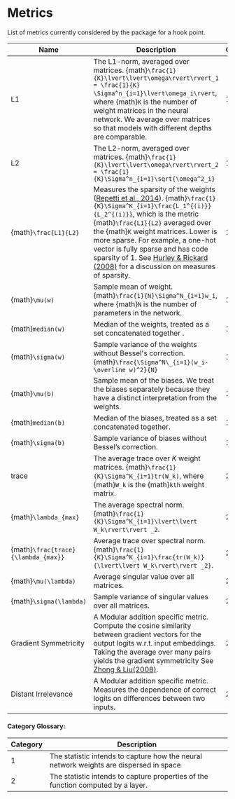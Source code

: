 # Metrics

List of metrics currently considered by the package for a hook point.

| Name                                | Description                                                                                                                                                                                                                                                                                                                                                                                                                                                   | Category |
| ----------------------------------- | ------------------------------------------------------------------------------------------------------------------------------------------------------------------------------------------------------------------------------------------------------------------------------------------------------------------------------------------------------------------------------------------------------------------------------------------------------------- | -------- |
| L1                                  | The L1-norm, averaged over matrices. {math}`\frac{1}{K}\lvert\lvert\omega\rvert\rvert_1 = \frac{1}{K} \Sigma^n_{i=1}\lvert\omega_i\rvert`, where {math}`K` is the number of weight matrices in the neural network. We average over matrices so that models with different depths are comparable.                                                                                                                                                              | 1        |
| L2                                  | The L2-norm, averaged over matrices. {math}`\frac{1}{K}\lvert\lvert\omega\rvert\rvert_2 = \frac{1}{K}\Sigma^n_{i=1}\sqrt{\omega^2_i}`                                                                                                                                                                                                                                                                                                                         | 1        |
| {math}`\frac{L1}{L2}`               | Measures the sparsity of the weights ([Repetti et al., 2014](https://arxiv.org/abs/1407.5465)). {math}`\frac{1}{K}\Sigma^K_{i=1}\frac{L_1^{(i)}}{L_2^{(i)}}`, which is the metric {math}`\frac{L1}{L2}` averaged over the {math}`K` weight matrices. Lower is more sparse. For example, a one-hot vector is fully sparse and has code sparsity of 1. See [Hurley & Rickard (2008)](https://arxiv.org/abs/0811.4706) for a discussion on measures of sparsity. | 1        |
| {math}`\mu(w)`                      | Sample mean of weight. {math}`\frac{1}{N}\Sigma^N_{i=1}w_i`, where {math}`N` is the number of parameters in the network.                                                                                                                                                                                                                                                                                                                                      | 1        |
| {math}`median(w)`                   | Median of the weights, treated as a set concatenated together .                                                                                                                                                                                                                                                                                                                                                                                               | 1        |
| {math}`\sigma(w)`                   | Sample variance of the weights without Bessel's correction. {math}`\frac{\Sigma^N\_{i=1}(w_i-\overline w)^2}{N}`                                                                                                                                                                                                                                                                                                                                              | 1        |
| {math}`\mu(b)`                      | Sample mean of the biases. We treat the biases separately because they have a distinct interpretation from the weights.                                                                                                                                                                                                                                                                                                                                       | 1        |
| {math}`median(b)`                   | Median of the biases, treated as a set concatenated together.                                                                                                                                                                                                                                                                                                                                                                                                 | 1        |
| {math}`\sigma(b)`                   | Sample variance of biases without Bessel’s correction.                                                                                                                                                                                                                                                                                                                                                                                                        | 1        |
| trace                               | The average trace over $K$ weight matrices. {math}`\frac{1}{K}\Sigma^K_{i=1}tr(W_k)`, where {math}`W_k` is the {math}`kth` weight matrix.                                                                                                                                                                                                                                                                                                                     | 2        |
| {math}`\lambda_{max}`               | The average spectral norm. {math}`\frac{1}{K}\Sigma^K_{i=1}\lvert\lvert W_k\rvert\rvert _2`.                                                                                                                                                                                                                                                                                                                                                                  | 2        |
| {math}`\frac{trace}{\lambda_{max}}` | Average trace over spectral norm. {math}`\frac{1}{K}\Sigma^K_{i=1}\frac{tr(W_k)}{\lvert\lvert W_k\rvert\rvert _2}`.                                                                                                                                                                                                                                                                                                                                           | 2        |
| {math}`\mu(\lambda)`                | Average singular value over all matrices.                                                                                                                                                                                                                                                                                                                                                                                                                     | 2        |
| {math}`\sigma(\lambda)`             | Sample variance of singular values over all matrices.                                                                                                                                                                                                                                                                                                                                                                                                         | 2        |
| Gradient Symmetricity               | A Modular addition specific metric. Compute the cosine similarity between gradient vectors for the output logits w.r.t. input embeddings. Taking the average over many pairs yields the gradient symmetricity See [Zhong & Liu(2008)](https://arxiv.org/abs/2306.17844).                                                                                                                                                                                      | 2        |
| Distant Irrelevance                 | A Modular addition specific metric. Measures the dependence of correct logits on differences between two inputs.                                                                                                                                                                                                                                                                                                                                              | 2        |

#### Category Glossary:

| Category | Description                                                                            |
| -------- | -------------------------------------------------------------------------------------- |
| 1        | The statistic intends to capture how the neural network weights are dispersed in space |
| 2        | The statistic intends to capture properties of the function computed by a layer.       |
